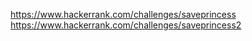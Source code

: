 https://www.hackerrank.com/challenges/saveprincess
https://www.hackerrank.com/challenges/saveprincess2
